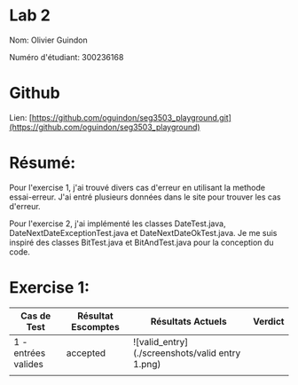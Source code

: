 # Lab 2
Nom: Olivier Guindon

Numéro d'étudiant: 300236168

# Github
Lien: [https://github.com/oguindon/seg3503_playground.git](https://github.com/oguindon/seg3503_playground)


# Résumé:

Pour l'exercise 1, j'ai trouvé divers cas d'erreur en utilisant la methode essai-erreur.
J'ai entré plusieurs données dans le site pour trouver les cas d'erreur.

Pour l'exercise 2, j'ai implémenté les classes DateTest.java,
DateNextDateExceptionTest.java et DateNextDateOkTest.java.
Je me suis inspiré des classes BitTest.java et BitAndTest.java pour
la conception du code.

# Exercise 1:

| Cas de Test | Résultat Escomptes | Résultats Actuels | Verdict |
| ----------- | ------------------ | ----------------- | ------- |
| 1 - entrées valides | accepted | ![valid_entry](./screenshots/valid entry 1.png) |  |
|||||
